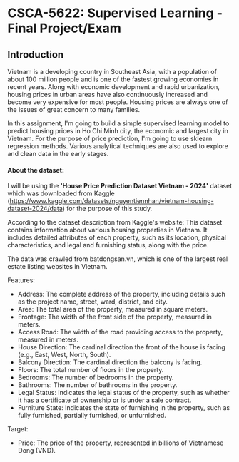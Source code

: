 # CSCA-5622: Supervised Learning - Final Project/Exam

## Introduction

Vietnam is a developing country in Southeast Asia, with a population of about 100 million people and is one of the fastest growing economies in recent years. Along with economic development and rapid urbanization, housing prices in urban areas have also continuously increased and become very expensive for most people. Housing prices are always one of the issues of great concern to many families.

In this assignment, I'm going to build a simple supervised learning model to predict housing prices in Ho Chi Minh city, the economic and largest city in Vietnam. For the purpose of price prediction, I'm going to use sklearn regression methods. Various analytical techniques are also used to explore and clean data in the early stages.

#### About the dataset:

I will be using the  **'House Price Prediction Dataset Vietnam - 2024'** dataset which was downloaded from Kaggle (https://www.kaggle.com/datasets/nguyentiennhan/vietnam-housing-dataset-2024/data) for the purpose of this study.

According to the dataset description from Kaggle's website: This dataset contains information about various housing properties in Vietnam. It includes detailed attributes of each property, such as its location, physical characteristics, and legal and furnishing status, along with the price. 

The data was crawled from batdongsan.vn, which is one of the largest real estate listing websites in Vietnam.

Features:
* Address: The complete address of the property, including details such as the project name, street, ward, district, and city.
* Area: The total area of the property, measured in square meters.
* Frontage: The width of the front side of the property, measured in meters.
* Access Road: The width of the road providing access to the property, measured in meters.
* House Direction: The cardinal direction the front of the house is facing (e.g., East, West, North, South).
* Balcony Direction: The cardinal direction the balcony is facing.
* Floors: The total number of floors in the property.
* Bedrooms: The number of bedrooms in the property.
* Bathrooms: The number of bathrooms in the property.
* Legal Status: Indicates the legal status of the property, such as whether it has a certificate of ownership or is under a sale contract.
* Furniture State: Indicates the state of furnishing in the property, such as fully furnished, partially furnished, or unfurnished.

Target: 
* Price: The price of the property, represented in billions of Vietnamese Dong (VND).

